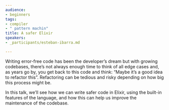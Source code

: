 ```yaml
---
audience:
- beginners
tags:
- compiler
- " pattern machin"
title: A safer Elixir
speakers:
- _participants/esteban-ibarra.md

---
```

Writing error-free code has been the developer’s dream but with growing codebases, there’s not always enough time to think of all edge cases and, as years go by, you get back to this code and think: “Maybe it’s a good idea to refactor this”. Refactoring can be tedious and risky depending on how big this process might be.  
  
In this talk, we’ll see how we can write safer code in Elixir, using the built-in features of the language, and how this can help us improve the maintenance of the codebase.